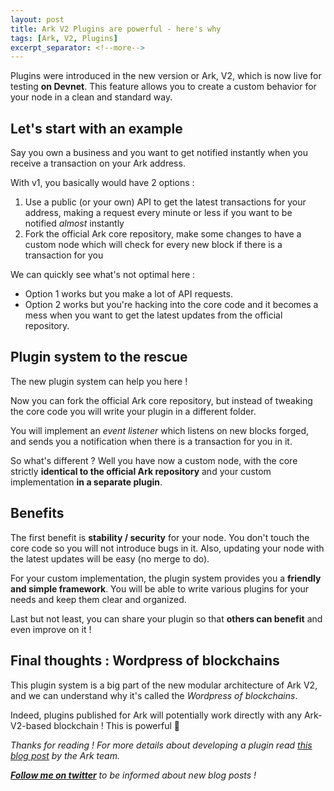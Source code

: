 ```yaml
---
layout: post
title: Ark V2 Plugins are powerful - here's why
tags: [Ark, V2, Plugins]
excerpt_separator: <!--more-->
---
```


Plugins were introduced in the new version or Ark, V2, which is now live for testing **on Devnet**. This feature allows you to create a custom behavior for your node in a clean and standard way.
<!--more-->

## Let's start with an example

Say you own a business and you want to get notified instantly when you receive a transaction on your Ark address.

With v1, you basically would have 2 options :

1. Use a public (or your own) API to get the latest transactions for your address, making a request every minute or less if you want to be notified *almost* instantly
2. Fork the official Ark core repository, make some changes to have a custom node which will check for every new block if there is a transaction for you

We can quickly see what's not optimal here  :
* Option 1 works but you make a lot of API requests.
* Option 2 works but you're hacking into the core code and it becomes a mess when you want to get the latest updates from the official repository.

## Plugin system to the rescue

The new plugin system can help you here !

Now you can fork the official Ark core repository, but instead of tweaking the core code you will write your plugin in a different folder.

You will implement an *event listener* which listens on new blocks forged, and sends you a notification when there is a transaction for you in it.

So what's different ? Well you have now a custom node, with the core strictly **identical to the official Ark repository** and your custom implementation **in a separate plugin**.

## Benefits

The first benefit is **stability / security** for your node. You don't touch the core code so you will not introduce bugs in it. Also, updating your node with the latest updates will be easy (no merge to do).

For your custom implementation, the plugin system provides you a **friendly and simple framework**. You will be able to write various plugins for your needs and keep them clear and organized.

Last but not least, you can share your plugin so that **others can benefit** and even improve on it !

## Final thoughts : Wordpress of blockchains

This plugin system is a big part of the new modular architecture of Ark V2, and we can understand why it's called the *Wordpress of blockchains*.

Indeed, plugins published for Ark will potentially work directly with any Ark-V2-based blockchain ! This is powerful 💪

*Thanks for reading ! For more details about developing a plugin read [this blog post](https://blog.ark.io/setting-up-new-plugins-in-ark-core-v2-example-7fac69993a73) by the Ark team.*

***[Follow me on twitter](https://twitter.com/Air1Ark)** to be informed about new blog posts !*